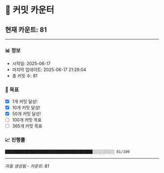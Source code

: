 # 🔢 커밋 카운터

## 현재 카운트: 81

---

### 📊 정보
- 시작일: 2025-06-17
- 마지막 업데이트: 2025-06-17 21:29:04
- 총 커밋 수: 81

### 🎯 목표
- [x] 1개 커밋 달성!
- [x] 10개 커밋 달성!
- [x] 50개 커밋 달성!
- [ ] 100개 커밋 목표
- [ ] 365개 커밋 목표

### 📈 진행률
```
████████████████████████████████████████░░░░░░░░░░ 81/100
```

---
*자동 생성됨 - 카운트: 81*
